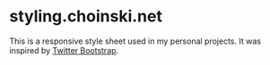 styling.choinski.net
====================

This is a responsive style sheet used in my personal projects. It was inspired by [Twitter Bootstrap](http://twitter.github.com/bootstrap/).